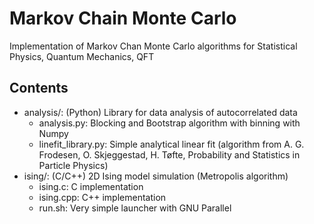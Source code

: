 # Markov Chain Monte Carlo
Implementation of Markov Chan Monte Carlo algorithms for Statistical Physics, Quantum Mechanics, QFT

## Contents
- analysis/: (Python) Library for data analysis of autocorrelated data
    - analysis.py: Blocking and Bootstrap algorithm with binning with Numpy 
    - linefit_library.py: Simple analytical linear fit (algorithm from A. G. Frodesen, O.
   Skjeggestad, H. Tøfte, Probability and Statistics in Particle Physics)
- ising/: (C/C++) 2D Ising model simulation (Metropolis algorithm)
    - ising.c: C implementation
    - ising.cpp: C++ implementation
    - run.sh: Very simple launcher with GNU Parallel
